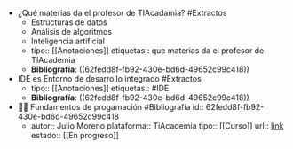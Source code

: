 - ¿Qué materias da el profesor de TIAcadamia? #Extractos
	- Estructuras de datos
	- Análisis de algoritmos
	- Inteligencia artificial
	- tipo:: [[Anotaciones]]
	  etiquetas:: que materias da el profesor de TIAcademia
	- **Bibliografía**: ((62fedd8f-fb92-430e-bd6d-49652c99c418))
- IDE es Entorno de desarrollo integrado #Extractos
	- tipo:: [[Anotaciones]]
	  etiquetas:: #IDE
	- **Bibliografía**: ((62fedd8f-fb92-430e-bd6d-49652c99c418))
- 👨‍🏫 Fundamentos de progamación #Bibliografía
  id:: 62fedd8f-fb92-430e-bd6d-49652c99c418
	- autor:: Julio Moreno
	  plataforma:: TiAcademia
	  tipo:: [[Curso]]
	  url:: [link](https://ticademia.com/curso/236/modulo/572)
	  estado::  [[En progreso]]